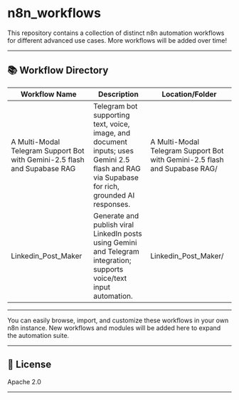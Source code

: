 # n8n_workflows

This repository contains a collection of distinct n8n automation workflows for different advanced use cases. More workflows will be added over time!

---

## 📚 Workflow Directory

| Workflow Name                                                            | Description                                                        | Location/Folder                                 |
|---------------------------------------------------------------------------|--------------------------------------------------------------------|-------------------------------------------------|
| A Multi-Modal Telegram Support Bot with Gemini-2.5 flash and Supabase RAG | Telegram bot supporting text, voice, image, and document inputs; uses Gemini 2.5 flash and RAG via Supabase for rich, grounded AI responses. | A Multi-Modal Telegram Support Bot with Gemini-2.5 flash and Supabase RAG/ |
| Linkedin_Post_Maker                                                      | Generate and publish viral LinkedIn posts using Gemini and Telegram integration; supports voice/text input automation. | Linkedin_Post_Maker/                            |

---

You can easily browse, import, and customize these workflows in your own n8n instance. New workflows and modules will be added here to expand the automation suite.

---

## 📄 License

Apache 2.0

---

